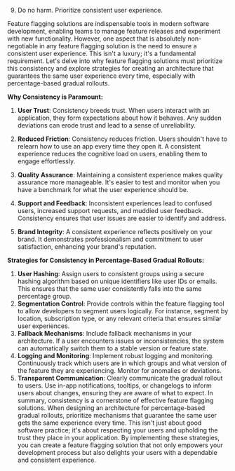 9. Do no harm. Prioritize consistent user experience.

Feature flagging solutions are indispensable tools in modern software development, enabling teams to manage feature releases and experiment with new functionality. However, one aspect that is absolutely non-negotiable in any feature flagging solution is the need to ensure a consistent user experience. This isn't a luxury; it's a fundamental requirement. Let's delve into why feature flagging solutions must prioritize this consistency and explore strategies for creating an architecture that guarantees the same user experience every time, especially with percentage-based gradual rollouts.

**Why Consistency is Paramount:**
1. **User Trust**: Consistency breeds trust. When users interact with an application, they form expectations about how it behaves. Any sudden deviations can erode trust and lead to a sense of unreliability.

2. **Reduced Friction**: Consistency reduces friction. Users shouldn't have to relearn how to use an app every time they open it. A consistent experience reduces the cognitive load on users, enabling them to engage effortlessly.

3. **Quality Assurance**: Maintaining a consistent experience makes quality assurance more manageable. It's easier to test and monitor when you have a benchmark for what the user experience should be.

4. **Support and Feedback**: Inconsistent experiences lead to confused users, increased support requests, and muddied user feedback. Consistency ensures that user issues are easier to identify and address.

5. **Brand Integrity**: A consistent experience reflects positively on your brand. It demonstrates professionalism and commitment to user satisfaction, enhancing your brand's reputation.

**Strategies for Consistency in Percentage-Based Gradual Rollouts:**

1. **User Hashing**: Assign users to consistent groups using a secure hashing algorithm based on unique identifiers like user IDs or emails. This ensures that the same user consistently falls into the same percentage group.
2. **Segmentation Control**: Provide controls within the feature flagging tool to allow developers to segment users logically. For instance, segment by location, subscription type, or any relevant criteria that ensures similar user experiences.
3. **Fallback Mechanisms**: Include fallback mechanisms in your architecture. If a user encounters issues or inconsistencies, the system can automatically switch them to a stable version or feature state.
4. **Logging and Monitoring**: Implement robust logging and monitoring. Continuously track which users are in which groups and what version of the feature they are experiencing. Monitor for anomalies or deviations.
5. **Transparent Communication**: Clearly communicate the gradual rollout to users. Use in-app notifications, tooltips, or changelogs to inform users about changes, ensuring they are aware of what to expect.
In summary, consistency is a cornerstone of effective feature flagging solutions. When designing an architecture for percentage-based gradual rollouts, prioritize mechanisms that guarantee the same user gets the same experience every time. This isn't just about good software practice; it's about respecting your users and upholding the trust they place in your application. By implementing these strategies, you can create a feature flagging solution that not only empowers your development process but also delights your users with a dependable and consistent experience.
